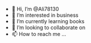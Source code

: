 - 👋 Hi, I’m @Ali78130
- 👀 I’m interested in business
- 🌱 I’m currently learning books
- 💞️ I’m looking to collaborate on 
- 📫 How to reach me ...

<!---
Ali78130/Ali78130 is a ✨ special ✨ repository because its `README.md` (this file) appears on your GitHub profile.
You can click the Preview link to take a look at your changes.
--->
